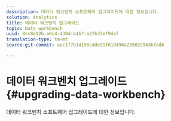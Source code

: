```yaml
---
description: 데이터 워크벤치 소프트웨어 업그레이드에 대한 정보입니다.
solution: Analytics
title: 데이터 워크벤치 업그레이드
topic: Data workbench
uuid: 8cc8e12b-a0c4-438d-b4b7-a27b37ef9daf
translation-type: tm+mt
source-git-commit: aec1f7b14198cdde91f61d490a235022943bfedb

---
```



# 데이터 워크벤치 업그레이드{#upgrading-data-workbench}

데이터 워크벤치 소프트웨어 업그레이드에 대한 정보입니다.

